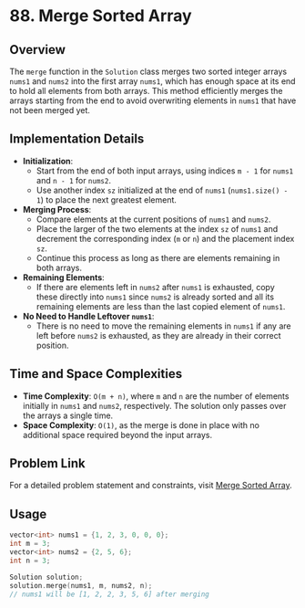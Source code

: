 # 88. Merge Sorted Array

## Overview
The `merge` function in the `Solution` class merges two sorted integer arrays `nums1` and `nums2` into the first array `nums1`, which has enough space at its end to hold all elements from both arrays. This method efficiently merges the arrays starting from the end to avoid overwriting elements in `nums1` that have not been merged yet.

## Implementation Details
- **Initialization**:
  - Start from the end of both input arrays, using indices `m - 1` for `nums1` and `n - 1` for `nums2`.
  - Use another index `sz` initialized at the end of `nums1` (`nums1.size() - 1`) to place the next greatest element.
- **Merging Process**:
  - Compare elements at the current positions of `nums1` and `nums2`.
  - Place the larger of the two elements at the index `sz` of `nums1` and decrement the corresponding index (`m` or `n`) and the placement index `sz`.
  - Continue this process as long as there are elements remaining in both arrays.
- **Remaining Elements**:
  - If there are elements left in `nums2` after `nums1` is exhausted, copy these directly into `nums1` since `nums2` is already sorted and all its remaining elements are less than the last copied element of `nums1`.
- **No Need to Handle Leftover `nums1`**:
  - There is no need to move the remaining elements in `nums1` if any are left before `nums2` is exhausted, as they are already in their correct position.

## Time and Space Complexities
- **Time Complexity**: `O(m + n)`, where `m` and `n` are the number of elements initially in `nums1` and `nums2`, respectively. The solution only passes over the arrays a single time.
- **Space Complexity**: `O(1)`, as the merge is done in place with no additional space required beyond the input arrays.

## Problem Link
For a detailed problem statement and constraints, visit [Merge Sorted Array](https://leetcode.com/problems/merge-sorted-array/).

## Usage
```cpp
vector<int> nums1 = {1, 2, 3, 0, 0, 0};
int m = 3;
vector<int> nums2 = {2, 5, 6};
int n = 3;

Solution solution;
solution.merge(nums1, m, nums2, n);
// nums1 will be [1, 2, 2, 3, 5, 6] after merging
